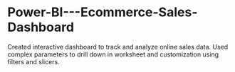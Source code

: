 # Power-BI---Ecommerce-Sales-Dashboard
Created interactive dashboard to track and analyze online sales data.
Used complex parameters to drill down in worksheet and customization using filters and slicers.
